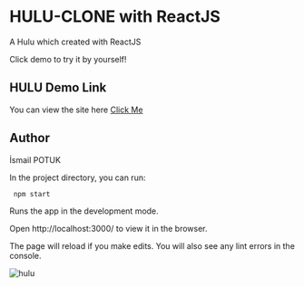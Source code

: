 # **HULU-CLONE with ReactJS**

A Hulu which created with ReactJS 

Click demo to try it by yourself!

## HULU Demo Link
You can view the site here [Click Me](http://localhost:3000/)

## Author
İsmail POTUK

In the project directory, you can run:

` npm start`

Runs the app in the development mode.

Open http://localhost:3000/ to view it in the browser.

The page will reload if you make edits.
You will also see any lint errors in the console.



![hulu](https://user-images.githubusercontent.com/109916927/202923198-13a0788d-4ea2-4807-8131-41dfbd598701.png)
